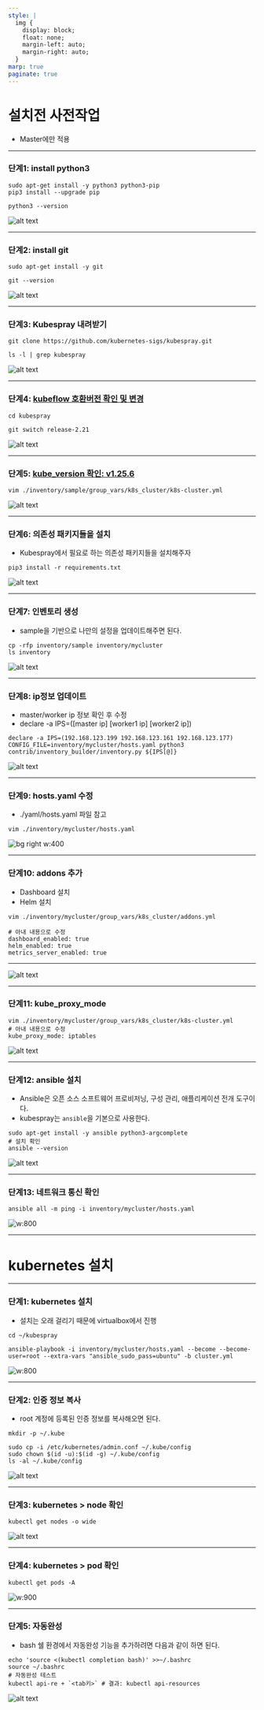```yaml
---
style: |
  img {
    display: block;
    float: none;
    margin-left: auto;
    margin-right: auto;
  }
marp: true
paginate: true
---
```

# 설치전 사전작업 
- Master에만 적용 

---
### 단계1: install python3
```shell
sudo apt-get install -y python3 python3-pip
pip3 install --upgrade pip

python3 --version
```
![alt text](./img/image-21.png)

---
### 단계2: install git
```shell
sudo apt-get install -y git

git --version
```
![alt text](./img/image-22.png)

---
### 단계3: Kubespray 내려받기
```shell
git clone https://github.com/kubernetes-sigs/kubespray.git

ls -l | grep kubespray
```
![alt text](./img/image-23.png)

---
### 단계4: [kubeflow 호환버전 확인 및 변경](https://www.kubeflow.org/docs/releases/kubeflow-1.8/) 
```shell
cd kubespray

git switch release-2.21
```
![alt text](./img/image-24.png)

---
### 단계5: [kube_version 확인: v1.25.6](https://github.com/kubernetes-sigs/kubespray/blob/release-2.21/inventory/sample/group_vars/k8s_cluster/k8s-cluster.yml)
```shell
vim ./inventory/sample/group_vars/k8s_cluster/k8s-cluster.yml
```
![alt text](./img/image-25.png)

---
### 단계6: 의존성 패키지들을 설치
- Kubespray에서 필요로 하는 의존성 패키지들을 설치해주자
```shell
pip3 install -r requirements.txt
```
![alt text](./img/image-26.png)

---
### 단계7: 인벤토리 생성
- sample을 기반으로 나만의 설정을 업데이트해주면 된다.
```shell
cp -rfp inventory/sample inventory/mycluster
ls inventory
```
![alt text](./img/image-27.png)

---
### 단계8: ip정보 업데이트
- master/worker ip 정보 확인 후 수정
- declare -a IPS=([master ip] [worker1 ip] [worker2 ip])
```shell
declare -a IPS=(192.168.123.199 192.168.123.161 192.168.123.177)
CONFIG_FILE=inventory/mycluster/hosts.yaml python3 contrib/inventory_builder/inventory.py ${IPS[@]}
```
![alt text](./img/image-28.png)

---
### 단계9: hosts.yaml 수정 
- ./yaml/hosts.yaml 파일 참고
```shell
vim ./inventory/mycluster/hosts.yaml
```
![bg right w:400](./img/image-29.png)

---
### 단계10: addons 추가  
- Dashboard 설치
- Helm 설치
```shell
vim ./inventory/mycluster/group_vars/k8s_cluster/addons.yml

# 아내 내용으로 수정 
dashboard_enabled: true
helm_enabled: true
metrics_server_enabled: true
```
---
![alt text](./img/image-31.png)

---
### 단계11: kube_proxy_mode
```shell
vim ./inventory/mycluster/group_vars/k8s_cluster/k8s-cluster.yml
# 아내 내용으로 수정
kube_proxy_mode: iptables
```
![alt text](./img/image-30.png)

---
### 단계12: ansible 설치
- Ansible은 오픈 소스 소프트웨어 프로비저닝, 구성 관리, 애플리케이션 전개 도구이다.
- kubespray는 `ansible`을 기본으로 사용한다.
```shell
sudo apt-get install -y ansible python3-argcomplete
# 설치 확인 
ansible --version
```
![alt text](./img/image-32.png)

---
### 단계13: 네트워크 통신 확인
```shell
ansible all -m ping -i inventory/mycluster/hosts.yaml
```
![w:800](./img/image-33.png)

---
# kubernetes 설치

---
### 단계1: kubernetes 설치
- 설치는 오래 걸리기 때문에 virtualbox에서 진행
```shell
cd ~/kubespray

ansible-playbook -i inventory/mycluster/hosts.yaml --become --become-user=root --extra-vars "ansible_sudo_pass=ubuntu" -b cluster.yml
```
![w:800](./img/image-34.png)

---
### 단계2: 인증 정보 복사
- root 계정에 등록된 인증 정보를 복사해오면 된다.
```shell
mkdir -p ~/.kube

sudo cp -i /etc/kubernetes/admin.conf ~/.kube/config
sudo chown $(id -u):$(id -g) ~/.kube/config
ls -al ~/.kube/config
```
![alt text](./img/image-35.png)

---
### 단계3: kubernetes > node 확인
```shell
kubectl get nodes -o wide
```
![alt text](./img/image-36.png)

---
### 단계4: kubernetes > pod 확인
```shell
kubectl get pods -A
```
![w:900](./img/image-37.png)

---
### 단계5: 자동완성
- bash 쉘 환경에서 자동완성 기능을 추가하려면 다음과 같이 하면 된다.
```shell
echo 'source <(kubectl completion bash)' >>~/.bashrc
source ~/.bashrc
# 자동완성 테스트 
kubectl api-re + `<tab키>` # 결과: kubectl api-resources
```
![alt text](./img/image-38.png)
